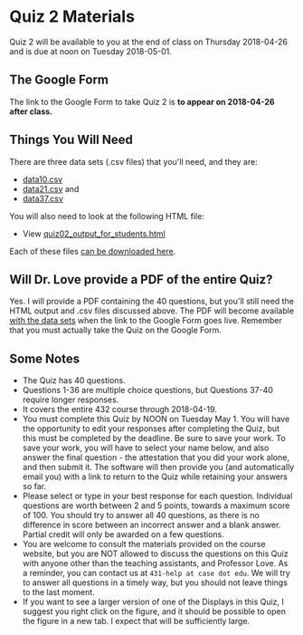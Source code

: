 # Quiz 2 Materials

Quiz 2 will be available to you at the end of class on Thursday 2018-04-26 and is due at noon on Tuesday 2018-05-01.

## The Google Form

The link to the Google Form to take Quiz 2 is **to appear on 2018-04-26 after class.**

## Things You Will Need

There are three data sets (.csv files) that you'll need, and they are:

- [data10.csv](https://raw.githubusercontent.com/THOMASELOVE/432-2018/master/quizzes/quiz2/data10.csv)
- [data21.csv](https://raw.githubusercontent.com/THOMASELOVE/432-2018/master/quizzes/quiz2/data21.csv) and
- [data37.csv](https://raw.githubusercontent.com/THOMASELOVE/432-2018/master/quizzes/quiz2/data37.csv)

You will also need to look at the following HTML file:

- View [quiz02_output_for_students.html](http://htmlpreview.github.io/?https://github.com/THOMASELOVE/432-2018/blob/master/quizzes/quiz2/quiz02_output_for_students.html)

Each of these files [can be downloaded here](https://github.com/THOMASELOVE/432-2018/tree/master/quizzes/quiz2).

## Will Dr. Love provide a PDF of the entire Quiz?

Yes. I will provide a PDF containing the 40 questions, but you'll still need the HTML output and .csv files discussed above. The PDF will become available [with the data sets](https://github.com/THOMASELOVE/432-2018/tree/master/quizzes/quiz2) when the link to the Google Form goes live. Remember that you must actually take the Quiz on the Google Form.

## Some Notes

- The Quiz has 40 questions.
- Questions 1-36 are multiple choice questions, but Questions 37-40 require longer responses.
- It covers the entire 432 course through 2018-04-19.
- You must complete this Quiz by NOON on Tuesday May 1. You will have the opportunity to edit your responses after completing the Quiz, but this must be completed by the deadline. Be sure to save your work. To save your work, you will have to select your name below, and also answer the final question - the attestation that you did your work alone, and then submit it. The software will then provide you (and automatically email you) with a link to return to the Quiz while retaining your answers so far.
- Please select or type in your best response for each question.  Individual questions are worth between 2 and 5 points, towards a maximum score of 100. You should try to answer all 40 questions, as there is no difference in score between an incorrect answer and a blank answer. Partial credit will only be awarded on a few questions.
- You are welcome to consult the materials provided on the course website, but you are NOT allowed to discuss the questions on this Quiz with anyone other than the teaching assistants, and Professor Love. As a reminder, you can contact us at `431-help at case dot edu`. We will try to answer all questions in a timely way, but you should not leave things to the last moment.
- If you want to see a larger version of one of the Displays in this Quiz, I suggest you right click on the figure, and it should be possible to open  the figure in a new tab. I expect that will be sufficiently large. 
